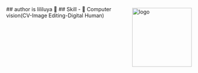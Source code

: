 <img src="https://github-readme-stats.vercel.app/api?username=lililuya&show_icons=true" alt="logo" height="160" align="right" style="margin: 5px; margin-bottom: 20px;" />
## author is lililuya 👋 
## Skill
- 🔭 Computer vision(CV-Image Editing-Digital Human)
